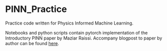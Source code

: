 # PINN_Practice
Practice code written for Physics Informed Machine Learning.

Notebooks and python scripts contain pytorch implementation of the Introductory PINN paper by Maziar Raissi.
Accompany blogpost to paper by author can be found [here](https://maziarraissi.github.io/PINNs/).
